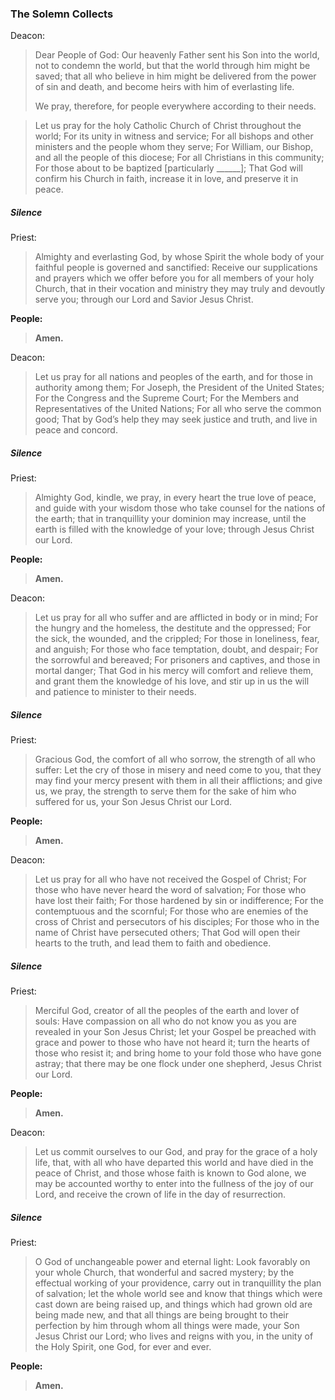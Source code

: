 ### The Solemn Collects

Deacon:
> Dear People of God: Our heavenly Father sent his Son into the world, not to condemn the world, but that the world through him might be saved; that all who believe in him might be delivered from the power of sin and death, and become heirs with him of everlasting life.
>
> We pray, therefore, for people everywhere according to their needs.

> Let us pray for the holy Catholic Church of Christ throughout the world; For its unity in witness and service; For all bishops and other ministers and the people whom they serve; For William, our Bishop, and all the people of this diocese; For all Christians in this community; For those about to be baptized [particularly ______]; That God will confirm his Church in faith, increase it in love, and preserve it in peace.


##### Silence

Priest:
> Almighty and everlasting God, by whose Spirit the whole body of your faithful people is governed and sanctified: Receive our supplications and prayers which we offer before you for all members of your holy Church, that in their vocation and ministry they may truly and devoutly serve you; through our Lord and Savior Jesus Christ.

**People:**
> **Amen.**

Deacon:
> Let us pray for all nations and peoples of the earth, and for those in authority among them; For Joseph, the President of the United States; For the Congress and the Supreme Court; For the Members and Representatives of the United Nations; For all who serve the common good; That by God’s help they may seek justice and truth, and live in peace and concord.

##### Silence

Priest:
> Almighty God, kindle, we pray, in every heart the true love of peace, and guide with your wisdom those who take counsel for the nations of the earth; that in tranquillity your dominion may increase, until the earth is filled with the knowledge of your love; through Jesus Christ our Lord.

**People:**
> **Amen.**

Deacon:
> Let us pray for all who suffer and are afflicted in body or in mind; For the hungry and the homeless, the destitute and the oppressed; For the sick, the wounded, and the crippled; For those in loneliness, fear, and anguish; For those who face temptation, doubt, and despair; For the sorrowful and bereaved; For prisoners and captives, and those in mortal danger; That God in his mercy will comfort and relieve them, and grant them the knowledge of his love, and stir up in us the will and patience to minister to their needs.

##### Silence


Priest:
> Gracious God, the comfort of all who sorrow, the strength of all who suffer: Let the cry of those in misery and need come to you, that they may find your mercy present with them in all their afflictions; and give us, we pray, the strength to serve them for the sake of him who suffered for us, your Son Jesus Christ our Lord.

**People:**
> **Amen.**

Deacon:
> Let us pray for all who have not received the Gospel of Christ; For those who have never heard the word of salvation; For those who have lost their faith; For those hardened by sin or indifference; For the contemptuous and the scornful; For those who are enemies of the cross of Christ and persecutors of his disciples; For those who in the name of Christ have persecuted others; That God will open their hearts to the truth, and lead them to faith and obedience.

##### Silence

Priest:
> Merciful God, creator of all the peoples of the earth and lover of souls: Have compassion on all who do not know you as you are revealed in your Son Jesus Christ; let your Gospel be preached with grace and power to those who have not heard it; turn the hearts of those who resist it; and bring home to your fold those who have gone astray; that there may be one flock under one shepherd, Jesus Christ our Lord.

**People:**
> **Amen.**

Deacon:
> Let us commit ourselves to our God, and pray for the grace of a holy life, that, with all who have departed this world and have died in the peace of Christ, and those whose faith is known to God alone, we may be accounted worthy to enter into the fullness of the joy of our Lord, and receive the crown of life in the day of resurrection.

##### Silence

Priest:
> O God of unchangeable power and eternal light: Look favorably on your whole Church, that wonderful and sacred mystery; by the effectual working of your providence, carry out in tranquillity the plan of salvation; let the whole world see and know that things which were cast down are being raised up, and things which had grown old are being made new, and that all things are being brought to their perfection by him through whom all things were made, your Son Jesus Christ our Lord; who lives and reigns with you, in the unity of the Holy Spirit, one God, for ever and ever.

**People:**
> **Amen.**
